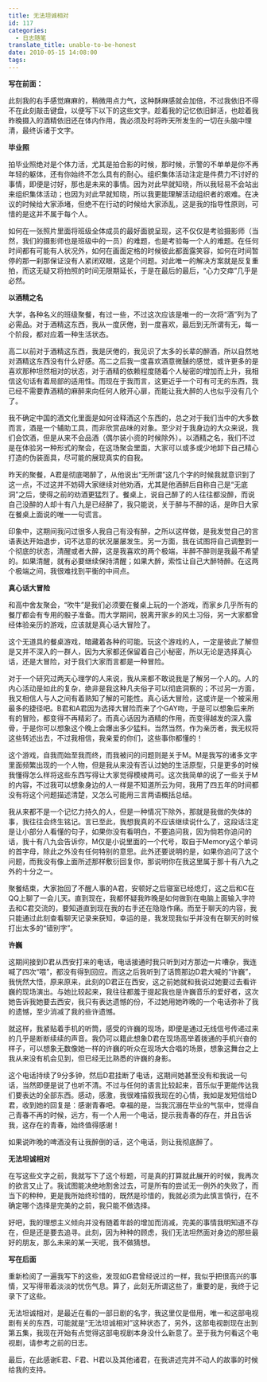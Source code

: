 ```yaml
---
title: 无法坦诚相对
id: 117
categories:
  - 日志随笔
translate_title: unable-to-be-honest
date: 2010-05-15 14:08:00
tags:
---
```


**写在前面：**

此刻我的右手感觉麻麻的，稍微用点力气，这种酥麻感就会加倍，不过我依旧不得不在此刻敲击键盘，以便写下以下的这些文字。趁着我的记忆依旧鲜活，也趁着我昨晚摄入的酒精依旧还在体内作用，我必须及时将昨天所发生的一切在头脑中理清，最终诉诸于文字。

**毕业照**

拍毕业照绝对是个体力活，尤其是拍合影的时候，那时候，示警的不单单是你不再年轻的躯体，还有你始终不怎么具有的耐心。组织集体活动注定是件费力不讨好的事情，即便是讨好，那也是未来的事情。因为对此早就知晓，所以我轻易不会站出来组织集体活动；也因为对此早就知晓，所以我更能理解活动组织者的艰难。在决议的时候给大家添堵，但绝不在行动的时候给大家添乱，这是我的指导性原则，可惜的是这并不属于每个人。

如何在一张照片里面将班级全体成员的最好面貌呈现，这不仅仅是考验摄影师（当然，我们的摄影师也是班级中的一员）的难题，也是考验每一个人的难题。在任何时间都有可能有人状况外，如何在画面定格的时候彼此都面露笑容，如何在时间暂停的那一刹那保证没有人紧闭双眼，这是个问题。对此唯一的解决方案就是反复重拍，而这无疑又将拍照的时间无限期延长，于是在最后的最后，“心力交瘁”几乎是必然。

**以酒精之名**

大学，各种名义的班级聚餐，有过一些，不过这次应该是唯一的一次将“酒”列为了必需品。对于酒精这东西，我从一度厌倦，到一度喜欢，最后到无所谓有无，每一个阶段，都对应着一种生活状态。

高二以前对于酒精这东西，我是厌倦的，我见识了太多的长辈的醉酒，所以自然地对酒精这东西没有什么好感。高二之后我一度喜欢酒意微醺的感觉，或许更多的是喜欢那种坦然相对的状态，对于酒精的依赖程度随着个人秘密的增加而上升，我相信这句话有着局部的适用性。而现在于我而言，这更近乎一个可有可无的东西，我已经不需要靠酒精的麻醉来向任何人敞开心扉，而能让我大醉的人也似乎没有几个了。

我不确定中国的酒文化里面是如何诠释酒这个东西的，总之对于我们当中的大多数而言，酒是一个辅助工具，而非欣赏品味的对象。至少对于我身边的大众来说，我们会饮酒，但是从来不会品酒（偶尔装小资的时候除外）。以酒精之名，我们不过是在体验另一种形式的聚会，在这场聚会里面，大家可以或多或少地卸下自己精心打造的伪装面具，尽可能的展现真实的自我。

昨天的聚餐，A君是彻底喝醉了，从他说出“无所谓”这几个字的时候我就意识到了这一点，不过这并不妨碍大家继续对他劝酒，尤其是他酒醉后自称自己是“无底洞”之后，使得之前的劝酒更猛烈了。餐桌上，说自己醉了的人往往都没醉，而说自己没醉的人却十有八九是已经醉了，我只能说，关于醉与不醉的话，是昨日大家在餐桌上面说的唯一一句谎言。

印象中，这期间我问过很多人我自己有没有醉，之所以这样做，是我发觉自己的言语表达开始退步，词不达意的状况屡屡发生。另一方面，我在试图将自己调整到一个彻底的状态，清醒或者大醉，这是我喜欢的两个极端，半醉不醉则是我最不希望的。如果清醒，就有必要继续保持清醒；如果大醉，索性让自己大醉特醉。在这两个极端之间，我很难找到平衡的中间点。

**真心话大冒险**

和高中舍友聚会，“吹牛”是我们必须要在餐桌上玩的一个游戏，而家乡几乎所有的餐厅都会有专用的骰子准备。而大学期间，脱离开家乡的风土习俗，另一大家都曾经体验亲历的游戏，应该就是真心话大冒险了。

这个无道具的餐桌游戏，暗藏着各种的可能。玩这个游戏的人，一定是彼此了解但是又并不深入的一群人，因为大家都还保留着自己小秘密，所以无论是选择真心话，还是大冒险，对于我们大家而言都是一种冒险。

对于一个研究过两天心理学的人来说，我从来都不敢说我是了解另一个人的。人的内心活动是如此的复杂，绝非是我这种凡夫俗子可以彻底洞察的；不过另一方面，我又相信人与人之间有着熟知了解的可能性。真心话大冒险，这或许是一个被采用最多的捷径吧。B君和A君因为选择大冒险而来了个GAY吻，于是可以想象后来所有的冒险，都变得不再精彩了。而真心话因为酒精的作用，而变得越发的深入露骨，于是你可以想象这个晚上会爆出多少猛料。当然当然，作为亲历者，我无权将这些转述出去，不过我相信，我亲爱的你们，这些事你都懂的！

这个游戏，自我而始至我而终，而我被问的问题则是关于M。M是我写的诸多文字里面频繁出现的一个人物，但是我从来没有否认过她的生活原型，只是更多的时候我懂得怎么样将这些东西写得让大家觉得模棱两可。这次我简单的说了一些关于M的内容，不过我可以想象身边的人一样是不知道所云为何，我用了四五年的时间都没有将这个问题描述清楚，又怎么可能用三言两语概括总结。

我从来都不是一个记忆力持久的人，但是一种情况下除外，那就是我做的失体的事，我往往会终生铭记。言已至此，我想我真的不应该继续说什么了，这段话注定是让小部分人看懂的句子，如果你没有看明白，不要追问我，因为倘若你追问的话，我十有八九会告诉你，M仅是小说里面的一个代号，取自于Memory这个单词的首字母，除此之外没有任何特别的意思。此外还要说明的是，如果你追问了这个问题，而我没有像上面所述那样敷衍回复你，那说明你在我这里属于那十有八九之外的十分之一。

聚餐结束，大家抬回了不醒人事的A君，安顿好之后寝室已经熄灯，这之后和C在QQ上聊了一会儿天。直到现在，我都怀疑我昨晚是如何做到在电脑上面输入字符去和C君交流的，要知道直到现在我的右手还在隐隐作痛。而至于聊天的内容，我只能通过此刻查看聊天记录来获知，幸运的是，我发现我似乎并没有在聊天的时候打出太多的“错别字”。

**许巍**

这期间接到D君从西安打来的电话，电话接通时我只听到对方那边一片嘈杂，我连喊了四次“喂”，都没有得到回应。而这之后我听到了话筒那边D君大喊的“许巍”，我恍然大悟，原来原来，此刻的D君正在西安，这之前她就和我说过她要过去看许巍的现场演出。与她比较起来，我往往都羞于提起我也是许巍音乐的爱好者，这次她告诉我她要去西安，我只有表达遗憾的份，不过她用她昨晚的一个电话弥补了我的遗憾，至少消减了我的些许遗憾。

就这样，我紧贴着手机的听筒，感受的许巍的现场，即便是通过无线信号传递过来的几乎是断断续续的声音。我仍可以籍此想象D君在现场高举着拨通的手机兴奋的样子，可以想象无数像她一样的许巍的听众在现场大合唱的场景，想象这舞台之上我从来没有机会见到，但已经无比熟悉的许巍的身影。

这个电话持续了9分多钟，然后D君挂断了电话，这期间她甚至没有和我说一句话，当然即便是说了也听不清。不过与任何的语言比较起来，音乐似乎更能传达我们要表达的全部东西。感动，感激，我很难描叙我现在的心情，我如是发短信给D君，收到她的回复是：感谢青春吧。幸福的是，当我沉溺在毕业的气氛中，觉得自己青春不再的时候，远方，有一个人用一个电话，提示我青春的存在，并且告诉我，这存在的青春，始终值得感谢！

如果说昨晚的啤酒没有让我醉倒的话，这个电话，则让我彻底醉了。

**无法坦诚相对**

在写这些文字之前，我就写下了这个标题，可是真的打算就此展开的时候，我再次的欲言又止了。我试图能决绝地割舍过去，可是所有的尝试无一例外的失败了，而当下的种种，更是我所始终珍惜的，既然是珍惜的，我就必须为此慎言慎行，在不确定哪个选择是完美的之前，我只能不做选择。

好吧，我的理想主义倾向并没有随着年龄的增加而消减，完美的事情我明知道不存在，但是还是要去追寻。此刻，因为种种的顾虑，我们无法坦然面对身边的那些最好的朋友，那么未来的某一天呢，我不做猜想。

**写在后面**

重新检阅了一遍我写下的这些，发现如G君曾经说过的一样，我似乎把很高兴的事情，又写得带着淡淡的忧伤气息。算了，此刻无所谓这些了，重要的是，我终于记录下了这些。

无法坦诚相对，是最近在看的一部日剧的名字，我这里仅是借用，唯一和这部电视剧有关的东西，可能就是“无法坦诚相对”这种状态了，另外，这部电视剧现在出到第五集，我现在开始有点觉得这部电视剧本身没什么新意了。至于我为何看这个电视剧，请参考之前的日志。

最后，在此感谢E君、F君、H君以及其他诸君，在我讲述完并不动人的故事的时候给我的支持。
